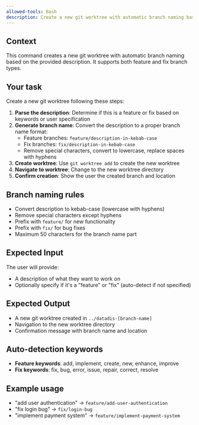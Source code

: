 ```yaml
---
allowed-tools: Bash
description: Create a new git worktree with automatic branch naming based on description
---
```


## Context

This command creates a new git worktree with automatic branch naming based on the provided description. It supports both feature and fix branch types.

## Your task

Create a new git worktree following these steps:

1. **Parse the description**: Determine if this is a feature or fix based on keywords or user specification
2. **Generate branch name**: Convert the description to a proper branch name format:
   - Feature branches: `feature/description-in-kebab-case`
   - Fix branches: `fix/description-in-kebab-case`
   - Remove special characters, convert to lowercase, replace spaces with hyphens
3. **Create worktree**: Use `git worktree add` to create the new worktree
4. **Navigate to worktree**: Change to the new worktree directory
5. **Confirm creation**: Show the user the created branch and location

## Branch naming rules

- Convert description to kebab-case (lowercase with hyphens)
- Remove special characters except hyphens
- Prefix with `feature/` for new functionality
- Prefix with `fix/` for bug fixes
- Maximum 50 characters for the branch name part

## Expected Input

The user will provide:
- A description of what they want to work on
- Optionally specify if it's a "feature" or "fix" (auto-detect if not specified)

## Expected Output

- A new git worktree created in `../datadis-[branch-name]`
- Navigation to the new worktree directory
- Confirmation message with branch name and location

## Auto-detection keywords

- **Feature keywords**: add, implement, create, new, enhance, improve
- **Fix keywords**: fix, bug, error, issue, repair, correct, resolve

## Example usage

- "add user authentication" → `feature/add-user-authentication`
- "fix login bug" → `fix/login-bug`
- "implement payment system" → `feature/implement-payment-system`
